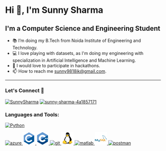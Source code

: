 # Hi 👋, I'm Sunny Sharma


## I'm a Computer Science and Engineering Student  

- 📚 I’m doing my B.Tech from Noida Institute of Engineering and Technology.
- 💻 I love playing with datasets, as I'm doing my engineering with specialization in Artificial Intelligence and Machine Learning.
- 💞️ I would love to participate in hackathons.
- 📫 How to reach me sunny9818ik@gmail.com.  


- - -


### Let's Connect 🤝
<p align="left">
<a href="https://twitter.com/SunnySh9818" target="blank"><img align="center" src="https://raw.githubusercontent.com/rahuldkjain/github-profile-readme-generator/master/src/images/icons/Social/twitter.svg" alt="SunnySharma" height="30" width="40" /></a>
<a href="https://www.linkedin.com/in/sunny-sharma-4a1857171/" target="blank"><img align="center" src="https://raw.githubusercontent.com/rahuldkjain/github-profile-readme-generator/master/src/images/icons/Social/linked-in-alt.svg" alt="sunny-sharma-4a1857171" height="30" width="40" /></a>
</p>


### Languages and Tools:
<p align="left"> <a href="https://www.python.org/" target="_blank" rel="noreferrer"> <img src="https://www.iconspng.com/images/python-language-logo/python-language-logo.jpg" alt="Python" width="40" height="40"/> </a> </p> <a href="https://azure.microsoft.com/en-in/" target="_blank" rel="noreferrer"> <img src="https://www.vectorlogo.zone/logos/microsoft_azure/microsoft_azure-icon.svg" alt="azure" width="40" height="40"/> </a> <a href="https://www.cprogramming.com/" target="_blank" rel="noreferrer"> <img src="https://raw.githubusercontent.com/devicons/devicon/master/icons/c/c-original.svg" alt="c" width="40" height="40"/> </a> <a href="https://www.w3schools.com/cpp/" target="_blank" rel="noreferrer"> <img src="https://raw.githubusercontent.com/devicons/devicon/master/icons/cplusplus/cplusplus-original.svg" alt="cplusplus" width="40" height="40"/> </a> <a href="https://git-scm.com/" target="_blank" rel="noreferrer"> <img src="https://www.vectorlogo.zone/logos/git-scm/git-scm-icon.svg" alt="git" width="40" height="40"/> </a> <a href="https://www.linux.org/" target="_blank" rel="noreferrer"> <img src="https://raw.githubusercontent.com/devicons/devicon/master/icons/linux/linux-original.svg" alt="linux" width="40" height="40"/> </a> <a href="https://www.mathworks.com/" target="_blank" rel="noreferrer"> <img src="https://upload.wikimedia.org/wikipedia/commons/2/21/Matlab_Logo.png" alt="matlab" width="40" height="40"/> </a> <a href="https://www.mysql.com/" target="_blank" rel="noreferrer"> <img src="https://raw.githubusercontent.com/devicons/devicon/master/icons/mysql/mysql-original-wordmark.svg" alt="mysql" width="40" height="40"/> </a> <a href="https://postman.com" target="_blank" rel="noreferrer"> <img src="https://www.vectorlogo.zone/logos/getpostman/getpostman-icon.svg" alt="postman" width="40" height="40"/> </a> </p>
